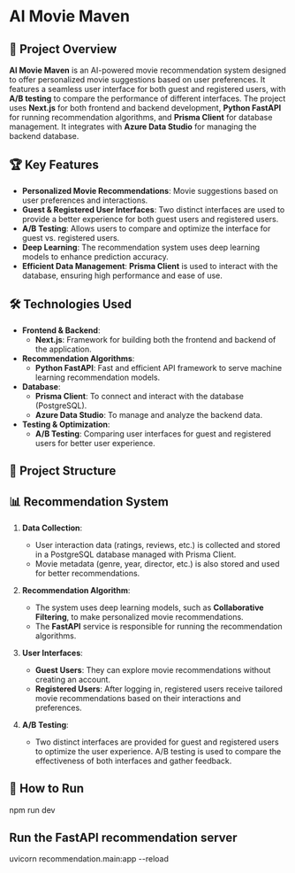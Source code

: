 # AI Movie Maven  

## 📌 Project Overview  
**AI Movie Maven** is an AI-powered movie recommendation system designed to offer personalized movie suggestions based on user preferences. It features a seamless user interface for both guest and registered users, with **A/B testing** to compare the performance of different interfaces. The project uses **Next.js** for both frontend and backend development, **Python FastAPI** for running recommendation algorithms, and **Prisma Client** for database management. It integrates with **Azure Data Studio** for managing the backend database.  

## 🏆 Key Features  
- **Personalized Movie Recommendations**: Movie suggestions based on user preferences and interactions.  
- **Guest & Registered User Interfaces**: Two distinct interfaces are used to provide a better experience for both guest users and registered users.  
- **A/B Testing**: Allows users to compare and optimize the interface for guest vs. registered users.  
- **Deep Learning**: The recommendation system uses deep learning models to enhance prediction accuracy.  
- **Efficient Data Management**: **Prisma Client** is used to interact with the database, ensuring high performance and ease of use.  

## 🛠️ Technologies Used  
- **Frontend & Backend**:  
  - **Next.js**: Framework for building both the frontend and backend of the application.  
- **Recommendation Algorithms**:  
  - **Python FastAPI**: Fast and efficient API framework to serve machine learning recommendation models.  
- **Database**:  
  - **Prisma Client**: To connect and interact with the database (PostgreSQL).  
  - **Azure Data Studio**: To manage and analyze the backend data.  
- **Testing & Optimization**:  
  - **A/B Testing**: Comparing user interfaces for guest and registered users for better user experience.  

## 📂 Project Structure  

## 📊 Recommendation System  
1. **Data Collection**:  
   - User interaction data (ratings, reviews, etc.) is collected and stored in a PostgreSQL database managed with Prisma Client.  
   - Movie metadata (genre, year, director, etc.) is also stored and used for better recommendations.  

2. **Recommendation Algorithm**:  
   - The system uses deep learning models, such as **Collaborative Filtering**, to make personalized movie recommendations.  
   - The **FastAPI** service is responsible for running the recommendation algorithms.  

3. **User Interfaces**:  
   - **Guest Users**: They can explore movie recommendations without creating an account.  
   - **Registered Users**: After logging in, registered users receive tailored movie recommendations based on their interactions and preferences.  

4. **A/B Testing**:  
   - Two distinct interfaces are provided for guest and registered users to optimize the user experience. A/B testing is used to compare the effectiveness of both interfaces and gather feedback.  

## 🚀 How to Run 

npm run dev  

## Run the FastAPI recommendation server

uvicorn recommendation.main:app --reload  


